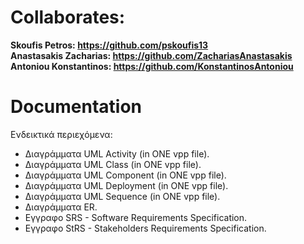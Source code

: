 # Collaborates: 
**Skoufis Petros: https://github.com/pskoufis13  
Anastasakis Zacharias: https://github.com/ZachariasAnastasakis    
Antoniou Konstantinos: https://github.com/KonstantinosAntoniou**

# Documentation

Ενδεικτικά περιεχόμενα:

- Διαγράμματα UML Activity (in ONE vpp file).
- Διαγράμματα UML Class (in ONE vpp file).
- Διαγράμματα UML Component (in ONE vpp file).
- Διαγράμματα UML Deployment (in ONE vpp file).
- Διαγράμματα UML Sequence (in ONE vpp file).
- Διαγράμματα ER.
- Εγγραφο SRS - Software Requirements Specification.
- Εγγραφο StRS - Stakeholders Requirements Specification.
